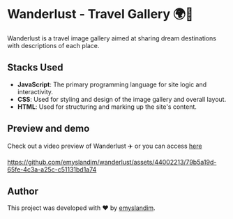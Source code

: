 # Wanderlust - Travel Gallery 🌍📸

Wanderlust is a travel image gallery aimed at sharing dream destinations with descriptions of each place.

## Stacks Used

- **JavaScript**: The primary programming language for site logic and interactivity.
- **CSS**: Used for styling and design of the image gallery and overall layout.
- **HTML**: Used for structuring and marking up the site's content.

## Preview and demo

Check out a video preview of Wanderlust ✈️ or you can access <a href="https://wanderlust-flame.vercel.app" target="_blank">here</a>
</br>




https://github.com/emyslandim/wanderlust/assets/44002213/79b5a19d-65fe-4c3a-a25c-c51131bd1a74





## Author

This project was developed with ❤️ by <a href="https://github.com/emyslandim" target="_blank">emyslandim</a>.
